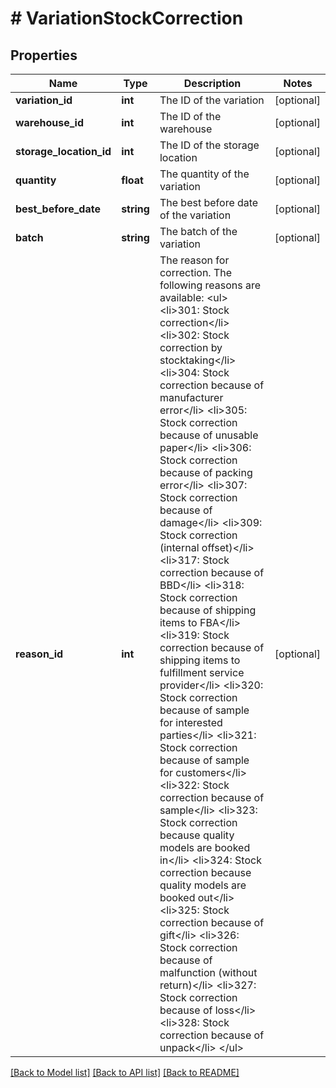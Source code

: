 # # VariationStockCorrection

## Properties

Name | Type | Description | Notes
------------ | ------------- | ------------- | -------------
**variation_id** | **int** | The ID of the variation | [optional] 
**warehouse_id** | **int** | The ID of the warehouse | [optional] 
**storage_location_id** | **int** | The ID of the storage location | [optional] 
**quantity** | **float** | The quantity of the variation | [optional] 
**best_before_date** | **string** | The best before date of the variation | [optional] 
**batch** | **string** | The batch of the variation | [optional] 
**reason_id** | **int** | The reason for correction. The following reasons are available: &lt;ul&gt; &lt;li&gt;301: Stock correction&lt;/li&gt; &lt;li&gt;302: Stock correction by stocktaking&lt;/li&gt; &lt;li&gt;304: Stock correction because of manufacturer error&lt;/li&gt; &lt;li&gt;305: Stock correction because of unusable paper&lt;/li&gt; &lt;li&gt;306: Stock correction because of packing error&lt;/li&gt; &lt;li&gt;307: Stock correction because of damage&lt;/li&gt; &lt;li&gt;309: Stock correction (internal offset)&lt;/li&gt; &lt;li&gt;317: Stock correction because of BBD&lt;/li&gt; &lt;li&gt;318: Stock correction because of shipping items to FBA&lt;/li&gt; &lt;li&gt;319: Stock correction because of shipping items to fulfillment service provider&lt;/li&gt; &lt;li&gt;320: Stock correction because of sample for interested parties&lt;/li&gt; &lt;li&gt;321: Stock correction because of sample for customers&lt;/li&gt; &lt;li&gt;322: Stock correction because of sample&lt;/li&gt; &lt;li&gt;323: Stock correction because quality models are booked in&lt;/li&gt; &lt;li&gt;324: Stock correction because quality models are booked out&lt;/li&gt; &lt;li&gt;325: Stock correction because of gift&lt;/li&gt; &lt;li&gt;326: Stock correction because of malfunction (without return)&lt;/li&gt; &lt;li&gt;327: Stock correction because of loss&lt;/li&gt; &lt;li&gt;328: Stock correction because of unpack&lt;/li&gt; &lt;/ul&gt; | [optional] 

[[Back to Model list]](../../README.md#documentation-for-models) [[Back to API list]](../../README.md#documentation-for-api-endpoints) [[Back to README]](../../README.md)


